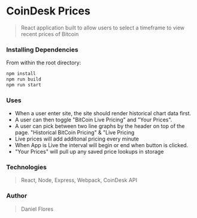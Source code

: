 # CoinDesk Prices

> React application built to allow users to select a timeframe to view recent prices of Bitcoin

### Installing Dependencies

From within the root directory:

```sh
npm install
npm run build
npm run start
```
### Uses

- When a user enter site, the site should render historical chart data first.
- A user can then toggle "BitCoin Live Pricing" and "Your Prices".
- A user can pick between two line graphs by the header on top of the page. "Historical BitCoin Pricing" & "Live Pricing
- Live prices will add additonal pricing every minute
- When App is Live the interval will begin or end when button is clicked.
-  "Your Prices" will pull up any saved price lookups in storage

### Technologies

> React, Node, Express, Webpack, CoinDesk API

### Author

> Daniel Flores
